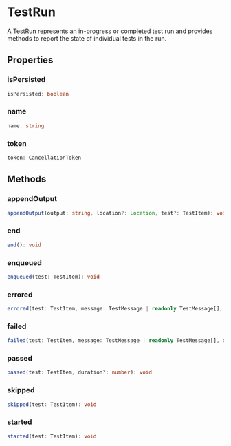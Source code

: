 # TestRun

A TestRun represents an in-progress or completed test run and provides methods to report the state of individual tests in the run.

## Properties

### isPersisted

```typescript
isPersisted: boolean
```

### name

```typescript
name: string
```

### token

```typescript
token: CancellationToken
```

## Methods

### appendOutput

```typescript
appendOutput(output: string, location?: Location, test?: TestItem): void
```

### end

```typescript
end(): void
```

### enqueued

```typescript
enqueued(test: TestItem): void
```

### errored

```typescript
errored(test: TestItem, message: TestMessage | readonly TestMessage[], duration?: number): void
```

### failed

```typescript
failed(test: TestItem, message: TestMessage | readonly TestMessage[], duration?: number): void
```

### passed

```typescript
passed(test: TestItem, duration?: number): void
```

### skipped

```typescript
skipped(test: TestItem): void
```

### started

```typescript
started(test: TestItem): void
```

[TestItem]: TestItem.md
[TestMessage]: TestMessage.md
[CancellationToken]: CancellationToken.md
